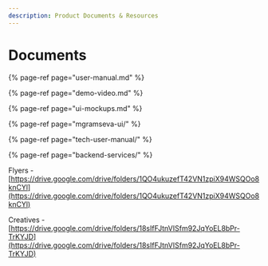 ```yaml
---
description: Product Documents & Resources
---
```


# Documents

{% page-ref page="user-manual.md" %}

{% page-ref page="demo-video.md" %}

{% page-ref page="ui-mockups.md" %}

{% page-ref page="mgramseva-ui/" %}

{% page-ref page="tech-user-manual/" %}

{% page-ref page="backend-services/" %}

Flyers - [https://drive.google.com/drive/folders/1QO4ukuzefT42VN1zpiX94WSQOo8knCYl](https://drive.google.com/drive/folders/1QO4ukuzefT42VN1zpiX94WSQOo8knCYl)

Creatives - [https://drive.google.com/drive/folders/18sIfFJtnVISfm92JqYoEL8bPr-TrKYJD](https://drive.google.com/drive/folders/18sIfFJtnVISfm92JqYoEL8bPr-TrKYJD) 

